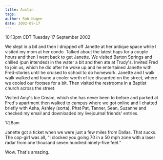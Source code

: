 ```yaml
---
title: Austin
tags: 
author: Rob Nugen
date: 2002-09-17
---
```


<p class=date>10:13pm CDT Tuesday 17 September 2002</p>

<p>We slept in a bit and then I dropped off Janette at her antique
space while I visited my mom at her condo.  Talked about the latest
haps for a couple hours and then I went back to get Janette.  We
visited Barton Springs and chilled (pun intended) in the water a bit
and then ate at Trudy's.  Invited Fred to join us, which he did after
he woke up and he entertained Janette with Fred-stories until he
cruised to school to do homework.  Janette and I walk walk walked and
found a cooler worth of ice discarded on the street, where we cooled
our footses for a bit.  Then visited the restrooms in a Baptist church
across the street.</p>

<p>Visited Amy's Ice Cream, which she has never been to before and
parked at Fred's apartment then walked to campus where we got online
and I chatted briefly with Asha, Ashley (sorta), Phat Pat, Tanner,
Sean, Suzanne and checked my email and downloaded my livejournal
friends' entries.</p>

<p class=date>1:28am</p>

<p>Janette got a ticket when we were just a few miles from Dallas.
That sucks.  The cop-girl was all, "I clocked you going 70 in a 50 mph
zone with a laser radar from one thousand seven hundred ninety-five
feet."</p>

<p>Wow.  That's amazing.</p>

